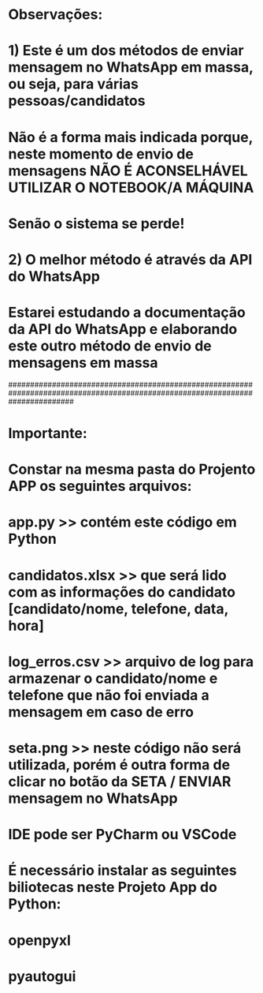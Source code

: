 




# Observações:
# 1) Este é um dos métodos de enviar mensagem no WhatsApp em massa, ou seja, para várias pessoas/candidatos
# Não é a forma mais indicada porque, neste momento de envio de mensagens NÃO É ACONSELHÁVEL UTILIZAR O NOTEBOOK/A MÁQUINA
# Senão o sistema se perde!
# 2) O melhor método é através da API do WhatsApp
# Estarei estudando a documentação da API do WhatsApp e elaborando este outro método de envio de mensagens em massa
###############################################################################################################################
# Importante:
# Constar na mesma pasta do Projento APP os seguintes arquivos:
# app.py >> contém este código em Python
# candidatos.xlsx >> que será lido com as informações do candidato [candidato/nome, telefone, data, hora]
# log_erros.csv >> arquivo de log para armazenar o candidato/nome e telefone que não foi enviada a mensagem em caso de erro
# seta.png >> neste código não será utilizada, porém é outra forma de clicar no botão da SETA / ENVIAR mensagem no WhatsApp
# #############################################################################################################################
# IDE pode ser PyCharm ou VSCode
# É necessário instalar as seguintes biliotecas neste Projeto App do Python:
# openpyxl
# pyautogui
